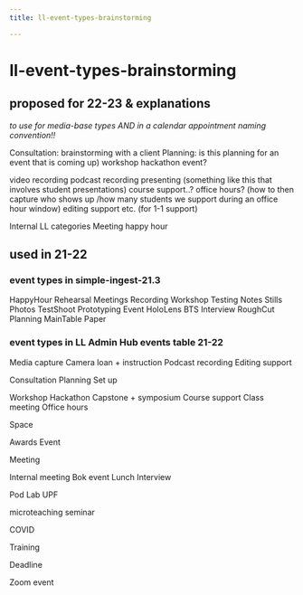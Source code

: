 ```yaml
---
title: ll-event-types-brainstorming

---
```


# ll-event-types-brainstorming


## proposed for 22-23 & explanations

*to use for media-base types AND in a calendar appointment naming convention!!*


Consultation: brainstorming with a client
Planning: is this planning for an event that is coming up)
workshop
hackathon
event?

video recording
podcast recording
presenting (something like this that involves student presentations)
course support..?
office hours? (how to then capture who shows up /how many students we support during an office hour window)
editing support etc. (for 1-1 support)

Internal LL categories
Meeting
happy hour

## used in 21-22

### event types in simple-ingest-21.3
HappyHour
Rehearsal
Meetings
Recording
Workshop
Testing
Notes
Stills
Photos
TestShoot
Prototyping
Event
HoloLens
BTS
Interview
RoughCut
Planning
MainTable
Paper

### event types in LL Admin Hub events table 21-22
Media capture
Camera loan + instruction
Podcast recording
Editing support

Consultation
Planning
Set up

Workshop
Hackathon
Capstone + symposium
Course support
Class meeting
Office hours

Space

Awards
Event

Meeting

Internal meeting
Bok event
Lunch
Interview

Pod
Lab
UPF

microteaching
seminar

COVID

Training

Deadline

Zoom event